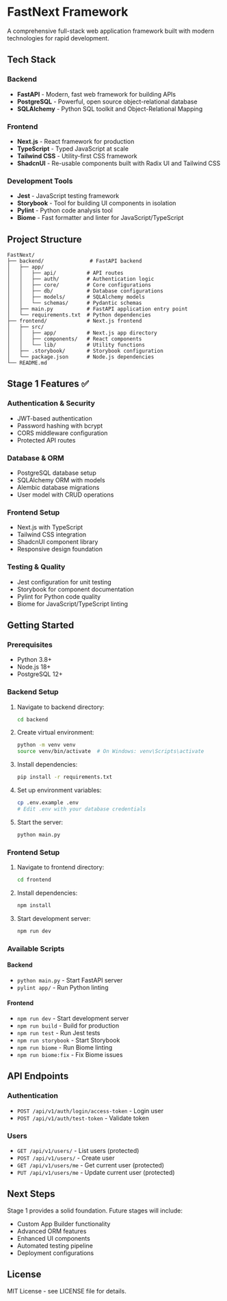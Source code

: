 # FastNext Framework

A comprehensive full-stack web application framework built with modern technologies for rapid development.

## Tech Stack

### Backend
- **FastAPI** - Modern, fast web framework for building APIs
- **PostgreSQL** - Powerful, open source object-relational database
- **SQLAlchemy** - Python SQL toolkit and Object-Relational Mapping

### Frontend
- **Next.js** - React framework for production
- **TypeScript** - Typed JavaScript at scale
- **Tailwind CSS** - Utility-first CSS framework
- **ShadcnUI** - Re-usable components built with Radix UI and Tailwind CSS

### Development Tools
- **Jest** - JavaScript testing framework
- **Storybook** - Tool for building UI components in isolation
- **Pylint** - Python code analysis tool
- **Biome** - Fast formatter and linter for JavaScript/TypeScript

## Project Structure

```
FastNext/
├── backend/               # FastAPI backend
│   ├── app/
│   │   ├── api/          # API routes
│   │   ├── auth/         # Authentication logic
│   │   ├── core/         # Core configurations
│   │   ├── db/           # Database configurations
│   │   ├── models/       # SQLAlchemy models
│   │   └── schemas/      # Pydantic schemas
│   ├── main.py           # FastAPI application entry point
│   └── requirements.txt  # Python dependencies
├── frontend/             # Next.js frontend
│   ├── src/
│   │   ├── app/          # Next.js app directory
│   │   ├── components/   # React components
│   │   └── lib/          # Utility functions
│   ├── .storybook/       # Storybook configuration
│   └── package.json      # Node.js dependencies
└── README.md
```

## Stage 1 Features ✅

### Authentication & Security
- JWT-based authentication
- Password hashing with bcrypt
- CORS middleware configuration
- Protected API routes

### Database & ORM
- PostgreSQL database setup
- SQLAlchemy ORM with models
- Alembic database migrations
- User model with CRUD operations

### Frontend Setup
- Next.js with TypeScript
- Tailwind CSS integration
- ShadcnUI component library
- Responsive design foundation

### Testing & Quality
- Jest configuration for unit testing
- Storybook for component documentation
- Pylint for Python code quality
- Biome for JavaScript/TypeScript linting

## Getting Started

### Prerequisites
- Python 3.8+
- Node.js 18+
- PostgreSQL 12+

### Backend Setup
1. Navigate to backend directory:
   ```bash
   cd backend
   ```

2. Create virtual environment:
   ```bash
   python -m venv venv
   source venv/bin/activate  # On Windows: venv\Scripts\activate
   ```

3. Install dependencies:
   ```bash
   pip install -r requirements.txt
   ```

4. Set up environment variables:
   ```bash
   cp .env.example .env
   # Edit .env with your database credentials
   ```

5. Start the server:
   ```bash
   python main.py
   ```

### Frontend Setup
1. Navigate to frontend directory:
   ```bash
   cd frontend
   ```

2. Install dependencies:
   ```bash
   npm install
   ```

3. Start development server:
   ```bash
   npm run dev
   ```

### Available Scripts

#### Backend
- `python main.py` - Start FastAPI server
- `pylint app/` - Run Python linting

#### Frontend
- `npm run dev` - Start development server
- `npm run build` - Build for production
- `npm run test` - Run Jest tests
- `npm run storybook` - Start Storybook
- `npm run biome` - Run Biome linting
- `npm run biome:fix` - Fix Biome issues

## API Endpoints

### Authentication
- `POST /api/v1/auth/login/access-token` - Login user
- `POST /api/v1/auth/test-token` - Validate token

### Users
- `GET /api/v1/users/` - List users (protected)
- `POST /api/v1/users/` - Create user
- `GET /api/v1/users/me` - Get current user (protected)
- `PUT /api/v1/users/me` - Update current user (protected)

## Next Steps

Stage 1 provides a solid foundation. Future stages will include:
- Custom App Builder functionality
- Advanced ORM features
- Enhanced UI components
- Automated testing pipeline
- Deployment configurations

## License

MIT License - see LICENSE file for details.